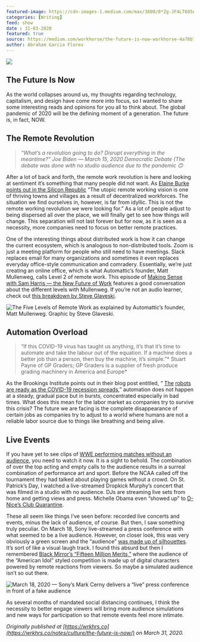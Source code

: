 ```yaml
---
featured-image: https://cdn-images-1.medium.com/max/3600/0*Zg-JF4LT685A8BtJ.jpg
categories: [Writing]
feed: show
date : 31-03-2020
featured: true
source: https://medium.com/workhorse/the-future-is-now-workhorse-4a78b7997b8d
author: Abraham Garcia Flores
---
```


![](https://cdn-images-1.medium.com/max/3600/0*Zg-JF4LT685A8BtJ.jpg)

## The Future Is Now

As the world collapses around us, my thoughts regarding technology, capitalism, and design have come more into focus, so I wanted to share some interesting reads and opinions for you all to think about. The global pandemic of 2020 will be the defining moment of a generation. The future is, in fact, NOW.

## The Remote Revolution
>  *“What’s a revolution going to do? Disrupt everything in the meantime?”
Joe Biden — March 15, 2020 Democratic Debate (The debate was done with no studio audience due to the pandemic 🙃*

After a lot of back and forth, the remote work revolution is here and looking at sentiment it’s something that many people did not want. As [Elaine Burke points out in the Silicon Republic](https://www.siliconrepublic.com/careers/remote-working-ireland-coronavirus-covid-19) “The utopic remote working vision is one of thriving towns and villages as a result of decentralized workforces. The situation we find ourselves in, however, is far from idyllic. This is not the remote working revolution we were looking for.” As a lot of people adjust to being dispersed all over the place, we will finally get to see how things will change. This separation will not last forever but for now, as it is seen as a necessity, more companies need to focus on better remote practices.

One of the interesting things about distributed work is how it can change the current ecosystem, which is analogous to non-distributed tools. Zoom is just a meeting platform for people who still need to have meetings. Slack replaces email for many organizations and sometimes it even replaces everyday office-style communication and comradery. Essentially, we’re just creating an online office, which is what Automattic’s founder, Matt Mullenweg, calls Level 2 of remote work. This episode of [Making Sense with Sam Harris — the New Future of Work](https://samharris.org/podcasts/194-new-future-work/) features a good conversation about the different levels with Mullenweg. If you’re not an audio learner, check out [this breakdown by Steve Glaveski](https://medium.com/swlh/the-five-levels-of-remote-work-and-why-youre-probably-at-level-2-ccaf05a25b9c).

![The Five Levels of Remote Work as explained by Automattic’s founder, Matt Mullenweg. Graphic by S[teve Glaveski.](https://medium.com/swlh/the-five-levels-of-remote-work-and-why-youre-probably-at-level-2-ccaf05a25b9c)](https://cdn-images-1.medium.com/max/2000/0*Xc3q_z4-wnWSviUx.jpeg)

## Automation Overload
>  “If this COVID-19 virus has taught us anything, it’s that it’s time to automate and take the labour out of the equation. If a machine does a better job than a person, then buy the machine, it’s simple.”*
Stuart Payne of GP Graders; GP Graders is a supplier of fresh produce grading machinery in America and Europe*

As the Brookings Institute points out in their blog post entitled, “ [The](https://www.brookings.edu/blog/the-avenue/2020/03/24/the-robots-are-ready-as-the-covid-19-recession-spreads/) [robots are ready as the COVID-19 recession spreads](https://www.brookings.edu/blog/the-avenue/2020/03/24/the-robots-are-ready-as-the-covid-19-recession-spreads/),” automation does not happen at a steady, gradual pace but in bursts, concentrated especially in bad times. What does this mean for the labor market as companies try to survive this crisis? The future we are facing is the complete disappearance of certain jobs as companies try to adjust to a world where humans are not a reliable labor source due to things like breathing and being alive.

## Live Events



If you have yet to see clips of [WWE performing matches without an audience](https://www.vulture.com/2020/03/pro-wrestling-no-audience-coronavirus.html), you need to watch it now. It is a sight to behold. The combination of over the top acting and empty calls to the audience results in a surreal combination of performance art and sport. Before the NCAA called off the tournament they had talked about playing games without a crowd. On St. Patrick’s Day, I watched a live-streamed Dropkick Murphy’s concert that was filmed in a studio with no audience. DJs are streaming live sets from home and getting views and press. Michelle Obama even “showed up” to [D-Nice’s Club Quarantine](https://variety.com/2020/music/news/dj-d-nice-club-quarantine-rihanna-michelle-obama-interview-1203541666/).


These all seem like things I’ve seen before: recorded live concerts and events, minus the lack of audience, of course. But then, I saw something truly peculiar. On March 18, Sony live-streamed a press conference with what seemed to be a live audience. However, on closer look, this was very obviously a green screen and the “audience” [was made up of silhouettes](https://www.pushsquare.com/news/2020/03/poll_so_er_was_that_ps5_deep_dive_audience_real_or_not). It’s sort of like a visual laugh track. I found this absurd but then I remembered [Black Mirror’s “Fifteen Million Merits,”](https://www.youtube.com/watch?v=Fay3bevS0HM) where the audience of the “American Idol” styled competition is made up of digital characters powered by remote reactions from viewers. So maybe a simulated audience isn’t so out there.

![March 18, 2020 — Sony’s Mark Cerny delivers a “live” press conference in front of a fake audience](https://cdn-images-1.medium.com/max/2048/0*TxHCDc64nJPm77Js.jpeg)

As several months of mandated social distancing continues, I think the necessity to better engage viewers will bring more audience simulations and new ways for participation so that remote events feel more intimate.

*Originally published at [https://wrkhrs.co](https://wrkhrs.co/notes/culture/the-future-is-now/) on March 31, 2020.*
